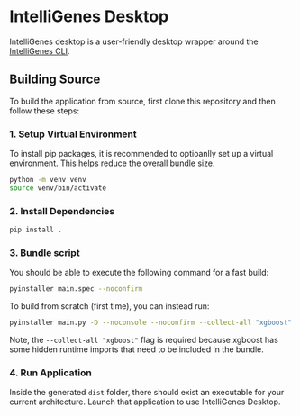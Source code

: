 # IntelliGenes Desktop
IntelliGenes desktop is a user-friendly desktop wrapper around the
[IntelliGenes CLI](https://github.com/drzeeshanahmed/intelligenes).

## Building Source
To build the application from source, first clone this repository and then
follow these steps:

### 1. Setup Virtual Environment
To install pip packages, it is recommended to optioanlly set up a virtual environment.
This helps reduce the overall bundle size.
```bash
python -m venv venv
source venv/bin/activate
```

### 2. Install Dependencies
```bash
pip install .
```

### 3. Bundle script
You should be able to execute the following command for a fast build:
```bash
pyinstaller main.spec --noconfirm
```
To build from scratch (first time), you can instead run:
```bash
pyinstaller main.py -D --noconsole --noconfirm --collect-all "xgboost"
```
Note, the `--collect-all "xgboost"` flag is required because xgboost has some
hidden runtime imports that need to be included in the bundle.

### 4. Run Application
Inside the generated `dist` folder, there should exist an executable for your
current architecture. Launch that application to use IntelliGenes Desktop.